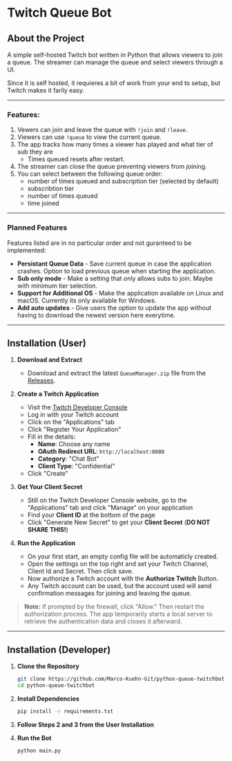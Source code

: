 # Twitch Queue Bot

## About the Project
A simple self-hosted Twitch bot written in Python that allows viewers to join a queue. The streamer can manage the queue and select viewers through a UI.

Since it is self hosted, it requieres a bit of work from your end to setup, but Twitch makes it farily easy.

---
### Features:
1. Vewers can join and leave the queue with `!join` and `!leave`.
2. Viewers can use `!queue` to view the current queue.
3. The app tracks how many times a viewer has played and what tier of sub they are  
   - Times queued resets after restart.
4. The streamer can close the queue preventng viewers from joining.
5. You can select between the following queue order:
   - number of times queued and subscription tier (selected by default)
   - subscribtion tier
   - number of times queued
   - time joined

---

### Planned Features  

Features listed are in no particular order and not guranteed to be implemented:  

- **Persistant Queue Data** - Save current queue in case the application crashes. Option to load previous queue when starting the application.
- **Sub only mode** - Make a setting that only allows subs to join. Maybe with minimum tier selection.
- **Support for Additional OS** - Make the application available on Linux and macOS. Currently its only available for Windows.
- **Add auto updates** - Give users the option to update the app without having to download the newest version here everytime.

---

## Installation (User)

1. **Download and Extract**
   - Download and extract the latest `QueueManager.zip` file from the [Releases](https://github.com/Marco-Kuehn-Git/python-queue-twitchbot/releases).

2. **Create a Twitch Application**
   - Visit the [Twitch Developer Console](https://dev.twitch.tv/console)
   - Log in with your Twitch account
   - Click on the "Applications" tab
   - Click "Register Your Application"
   - Fill in the details:
     - **Name**: Choose any name
     - **OAuth Redirect URL**: `http://localhost:8080`
     - **Category**: "Chat Bot"
     - **Client Type**: "Confidential"
   - Click "Create"

3. **Get Your Client Secret**
   - Still on the Twitch Developer Console website, go to the "Applications" tab and click "Manage" on your application
   - Find your **Client ID** at the bottom of the page
   - Click "Generate New Secret" to get your **Client Secret** (__DO NOT SHARE THIS!__)

4. **Run the Application**
   - On your first start, an empty config file will be automaticly created.
   - Open the settings on the top right and set your Twitch Channel, Client Id and Secret. Then click save.
   - Now authorize a Twitch account with the **Authorize Twitch** Button.
   - Any Twitch account can be used, but the account used will send confirmation messages for joining and leaving the queue.

> **Note:** If prompted by the firewall, click "Allow." Then restart the authorization process. The app temporarily starts a local server to retrieve the authentication data and closes it afterward.

---

## Installation (Developer)

1. **Clone the Repository**
   ```sh
   git clone https://github.com/Marco-Kuehn-Git/python-queue-twitchbot.git
   cd python-queue-twitchbot
   ```

2. **Install Dependencies**
   ```sh
   pip install -r requirements.txt
   ```

3. **Follow Steps 2 and 3 from the User Installation**

4. **Run the Bot**
   ```sh
   python main.py
   ```

